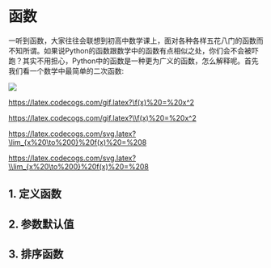 # 函数

一听到函数，大家往往会联想到初高中数学课上，面对各种各样五花八门的函数而不知所谓。如果说Python的函数跟数学中的函数有点相似之处，你们会不会被吓跑？其实不用担心，Python中的函数是一种更为广义的函数，怎么解释呢。首先我们看一个数学中最简单的二次函数:

<img src="http://chart.googleapis.com/chart?cht=tx&chl= f(x) = x^2" style="border:none;">

https://latex.codecogs.com/gif.latex?\f(x)%20=%20x^2

https://latex.codecogs.com/gif.latex?\\f(x)%20=%20x^2

https://latex.codecogs.com/svg.latex?\lim_{x%20\to%200}%20f(x)%20=%208

https://latex.codecogs.com/svg.latex?\\lim_{x%20\to%200}%20f(x)%20=%208

## 1. 定义函数

## 2. 参数默认值

## 3. 排序函数